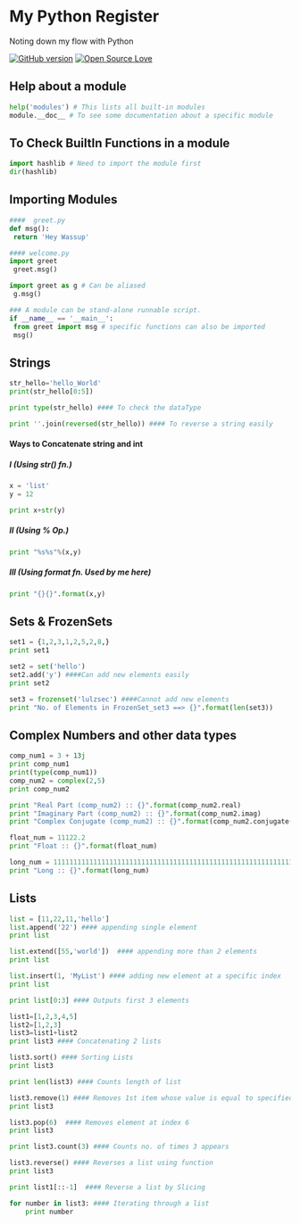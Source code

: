 # My Python Register
Noting down my flow with Python

[![GitHub version](https://badge.fury.io/gh/boennemann%2Fbadges.svg)](http://badge.fury.io/gh/boennemann%2Fbadges)
[![Open Source Love](https://badges.frapsoft.com/os/v2/open-source.svg?v=102)](https://github.com/ellerbrock/open-source-badge/)


## Help about a module
``` python
help('modules') # This lists all built-in modules
module.__doc__ # To see some documentation about a specific module
```
## To Check BuiltIn Functions in a module
``` python
import hashlib # Need to import the module first
dir(hashlib)
```
## Importing Modules
``` python
####  greet.py
def msg():
 return 'Hey Wassup'

#### welcome.py
import greet
 greet.msg()

import greet as g # Can be aliased
 g.msg() 

### A module can be stand-alone runnable script.
if __name__ == '__main__':
 from greet import msg # specific functions can also be imported
 msg()
```
## Strings
``` python
str_hello='hello_World'
print(str_hello[0:5])

print type(str_hello) #### To check the dataType

print ''.join(reversed(str_hello)) #### To reverse a string easily
```
#### Ways to Concatenate string and int 

##### I (Using str() fn.)
``` python
x = 'list'
y = 12

print x+str(y)
```
##### II (Using % Op.)
``` python
print "%s%s"%(x,y)
```
##### III (Using format fn. Used by me here)
``` python
print "{}{}".format(x,y)
```

## Sets & FrozenSets
``` python
set1 = {1,2,3,1,2,5,2,8,}
print set1

set2 = set('hello')
set2.add('y') ####Can add new elements easily
print set2

set3 = frozenset('lulzsec') ####Cannot add new elements
print "No. of Elements in FrozenSet_set3 ==> {}".format(len(set3))
```

## Complex Numbers and other data types
``` python
comp_num1 = 3 + 13j
print comp_num1
print(type(comp_num1))
comp_num2 = complex(2,5)
print comp_num2

print "Real Part (comp_num2) :: {}".format(comp_num2.real)
print "Imaginary Part (comp_num2) :: {}".format(comp_num2.imag)
print "Complex Conjugate (comp_num2) :: {}".format(comp_num2.conjugate())

float_num = 11122.2
print "Float :: {}".format(float_num)

long_num = 111111111111111111111111111111111111111111111111111111111111111111111111111111111111111111111L
print "Long :: {}".format(long_num)
```
## Lists
``` python
list = [11,22,11,'hello']
list.append('22') #### appending single element
print list

list.extend([55,'world'])  #### appending more than 2 elements
print list

list.insert(1, 'MyList') #### adding new element at a specific index
print list

print list[0:3] #### Outputs first 3 elements

list1=[1,2,3,4,5]
list2=[1,2,3]
list3=list1+list2
print list3 #### Concatenating 2 lists

list3.sort() #### Sorting Lists
print list3

print len(list3) #### Counts length of list

list3.remove(1) #### Removes 1st item whose value is equal to specified
print list3

list3.pop(6)  #### Removes element at index 6
print list3

print list3.count(3) #### Counts no. of times 3 appears

list3.reverse() #### Reverses a list using function
print list3

print list1[::-1]  #### Reverse a list by Slicing

for number in list3: #### Iterating through a list
	print number

```



